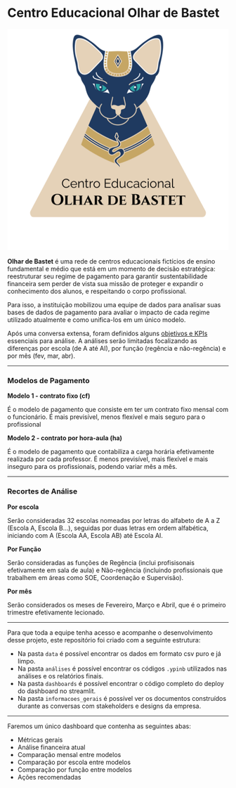 # Centro Educacional Olhar de Bastet

![olhar-de-bastet-logo](./informacoes-gerais/bastet-logo.png)

**Olhar de Bastet** é uma rede de centros educacionais fictícios de ensino fundamental e médio que está em um momento de decisão estratégica: reestruturar seu regime de pagamento para garantir sustentabilidade financeira sem perder de vista sua missão de proteger e expandir o conhecimento dos alunos, e respeitando o corpo profissional.

Para isso, a instituição mobilizou uma equipe de dados para analisar suas bases de dados de pagamento para avaliar o impacto de cada regime utilizado atualmente e como unifica-los em um único modelo.

Após uma conversa extensa, foram definidos alguns [objetivos e KPIs]() essenciais para análise. A análises serão limitadas focalizando as diferenças por escola (de A até AI), por função (regência e não-regência) e por mês (fev, mar, abr).

---
### **Modelos de Pagamento**

**Modelo 1 - contrato fixo (cf)**

É o modelo de pagamento que consiste em ter um contrato fixo mensal com o funcionário. É mais previsível, menos flexível e mais seguro para o profissional

**Modelo 2 - contrato por hora-aula (ha)**

É o modelo de pagamento que contabiliza a carga horária efetivamente realizada por cada professor. É menos previsível, mais flexível e mais inseguro para os profissionais, podendo variar mês a mês.

---
### **Recortes de Análise**

**Por escola**

Serão consideradas 32 escolas nomeadas por letras do alfabeto de A a Z (Escola A, Escola B...), seguidas por duas letras em ordem alfabética, iniciando com A (Escola AA, Escola AB) até Escola AI.

**Por Função**

Serão consideradas as funções de Regência (inclui profisisonais efetivamente em sala de aula) e Não-regência (incluindo profissionais que trabalhem em áreas como SOE, Coordenação e Supervisão).

**Por mês**

Serão considerados os meses de Fevereiro, Março e Abril, que é o primeiro trimestre efetivamente lecionado.

---
Para que toda a equipe tenha acesso e acompanhe o desenvolvimento desse projeto, este repositório foi criado com a seguinte estrutura:

- Na pasta `data` é possível encontrar os dados em formato csv puro e já limpo.
- Na pasta `análises` é possível encontrar os códigos `.ypinb` utilizados nas análises e os relatórios finais.
- Na pasta `dashboards` é possível encontrar o código completo do deploy do dashboard no streamlit.
- Na pasta `informacoes_gerais` é possível ver os documentos construídos durante as conversas com stakeholders e designs da empresa.

---
Faremos um único dashboard que contenha as seguintes abas:

- Métricas gerais
- Análise financeira atual
- Comparação mensal entre modelos
- Comparação por escola entre modelos
- Comparação por função entre modelos
- Ações recomendadas


